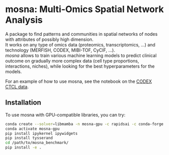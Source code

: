 # mosna: Multi-Omics Spatial Network Analysis

A package to find patterns and communities in spatial networks of nodes with attributes of possibly high dimension.  
It works on any type of omics data (proteomics, transcriptomics, ...) and technology (MERFISH, CODEX, MIBI-TOF, CyCIF, ...).  
*mosna* allows to train various machine learning models to predict clinical outcome on gradually more complex data (cell type proportions, interactions, niches), while looking for the best hyperparameters for the models.  

For an example of how to use mosna, see the notebook on the [CODEX CTCL data](./examples/_CODEX_CTCL_xy_only_pretreatment.ipynb).

## Installation

To use mosna with GPU-compatible libraries, you can try:
```bash
conda create --solver=libmamba -n mosna-gpu -c rapidsai -c conda-forge -c nvidia -c pytorch rapids=23.04.01 python=3.10 cuda-version=11.2 pytorch==1.12.1 torchvision==0.13.1 torchaudio==0.12.1 scanpy
conda activate mosna-gpu 
pip install ipykernel ipywidgets
pip install tysserand
cd /path/to/mosna_benchmark/
pip install -e .
```